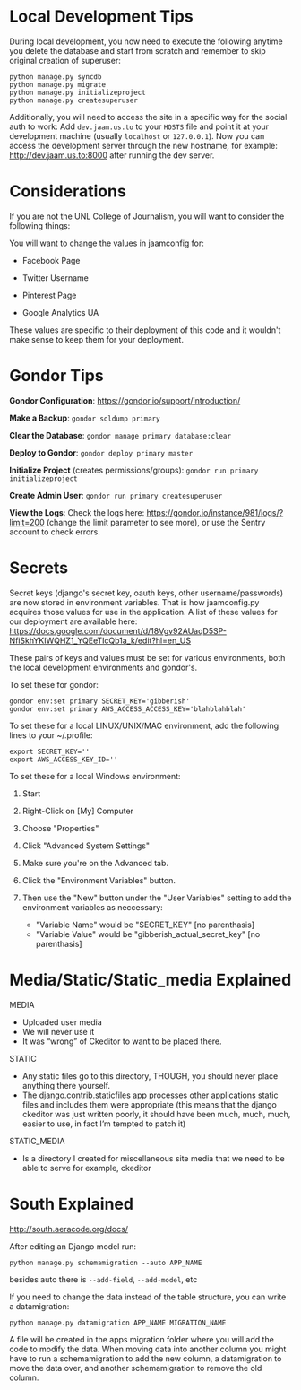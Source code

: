 Local Development Tips
======================

During local development, you now need to execute the following anytime you delete the database and start from scratch and remember to skip original creation of superuser:

    python manage.py syncdb
    python manage.py migrate
    python manage.py initializeproject
    python manage.py createsuperuser

Additionally, you will need to access the site in a specific way for the social auth to work: Add `dev.jaam.us.to` to your `HOSTS` file and point it at your development machine (usually `localhost` or `127.0.0.1`). Now you can access the development server through the new hostname, for example: http://dev.jaam.us.to:8000 after running the dev server.

Considerations
==============

If you are not the UNL College of Journalism, you will want to consider the following things:

You will want to change the values in jaamconfig for:

* Facebook Page

* Twitter Username

* Pinterest Page

* Google Analytics UA

These values are specific to their deployment of this code and it wouldn't make sense to keep them for your deployment.

Gondor Tips
===========

**Gondor Configuration**: https://gondor.io/support/introduction/

**Make a Backup**: `gondor sqldump primary`

**Clear the Database**: `gondor manage primary database:clear`

**Deploy to Gondor**: `gondor deploy primary master`

**Initialize Project** (creates permissions/groups): `gondor run primary initializeproject`

**Create Admin User**: `gondor run primary createsuperuser`

**View the Logs**: Check the logs here: https://gondor.io/instance/981/logs/?limit=200 (change the limit parameter to see more), or use the Sentry account to check errors.

Secrets
=======

Secret keys (django's secret key, oauth keys, other username/passwords) are now stored in environment variables. That is how jaamconfig.py acquires those values for use in the application. A list of these values for our deployment are available here: https://docs.google.com/document/d/18Vgv92AUaqD5SP-NfiSkhYKIWQHZ1_YQEeTIcQb1a_k/edit?hl=en_US

These pairs of keys and values must be set for various environments, both the local development environments and gondor's.

To set these for gondor:

    gondor env:set primary SECRET_KEY='gibberish'
    gondor env:set primary AWS_ACCESS_ACCESS_KEY='blahblahblah'
 
To set these for a local LINUX/UNIX/MAC environment, add the following lines to your ~/.profile:

    export SECRET_KEY=''
    export AWS_ACCESS_KEY_ID=''

To set these for a local Windows environment:

1. Start

2. Right-Click on [My] Computer

3. Choose "Properties"

4. Click "Advanced System Settings"

5. Make sure you're on the Advanced tab.

6. Click the "Environment Variables" button.

7. Then use the "New" button under the "User Variables" setting to add the environment variables as neccessary:

	* "Variable Name" would be "SECRET_KEY" [no parenthasis]
	* "Variable Value" would be "gibberish_actual_secret_key" [no parenthasis]


Media/Static/Static_media Explained
===================================

MEDIA

* Uploaded user media
* We will never use it
* It was “wrong” of Ckeditor to want to be placed there.

STATIC

* Any static files go to this directory, THOUGH, you should never place anything there yourself.
* The django.contrib.staticfiles app processes other applications static files and includes them were appropriate (this means that the django ckeditor was just written poorly, it should have been much, much, much, easier to use, in fact I’m tempted to patch it)

STATIC_MEDIA

* Is a directory I created for miscellaneous site media that we need to be able to serve for example, ckeditor

South Explained
===============

http://south.aeracode.org/docs/

After editing an Django model run:

`python manage.py schemamigration --auto APP_NAME`

besides auto there is `--add-field`, `--add-model`, etc

If you need to change the data instead of the table structure, you can write a datamigration:

`python manage.py datamigration APP_NAME MIGRATION_NAME`

A file will be created in the apps migration folder where you will add the code to modify the data.
When moving data into another column you might have to run a schemamigration to add the new column, a datamigration to move the data over, and another schemamigration to remove the old column.